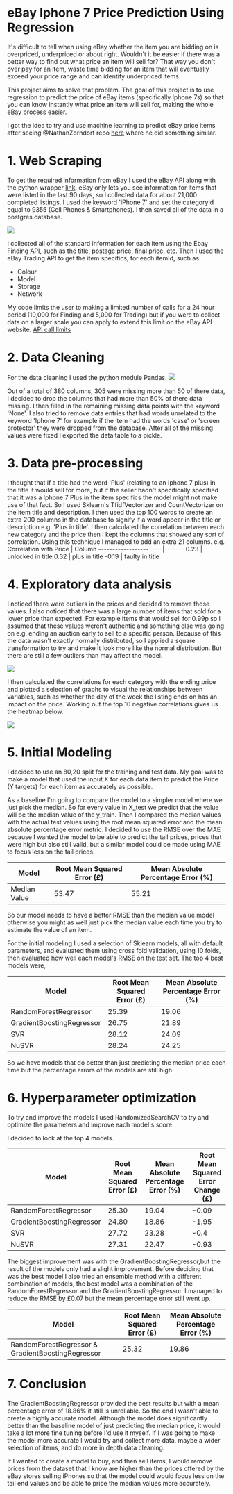 # eBay Iphone 7 Price Prediction Using Regression
It's difficult to tell when using eBay whether the item you are bidding on is overpriced, underpriced or about right. Wouldn't it be easier if there was a better way to find out what price an item will sell for? That way you don't over pay for an item, waste time bidding for an item that will eventually exceed your price range and can identify underpriced items.

This project aims to solve that problem. The goal of this project is to use regression to predict the price of eBay items (specifically Iphone 7s) so that you can know instantly what price an item will sell for, making the whole eBay process easier.

I got the idea to try and use machine learning to predict eBay price items after seeing @NathanZorndorf repo [here](https://github.com/NathanZorndorf/ebay-price-predictor) where he did something similar.

# 1. Web Scraping
To get the required information from eBay I used the eBay API along with the python wrapper [link](https://github.com/timotheus/ebaysdk-python). eBay only lets you see information for items that were listed in the last 90 days, so I collected data for about 21,000 completed listings. I used the keyword 'iPhone 7' and set the categoryId equal to 9355 (Cell Phones & Smartphones). I then saved all of the data in a postgres database.

![](Images/iphonedb.PNG)

I collected all of the standard information for each item using the Ebay Finding API, such as the title, postage price, final price, etc. Then I used the eBay Trading API to get the item specifics, for each itemId, such as 
* Colour
* Model
* Storage
* Network

My code limits the user to making a limited number of calls for a 24 hour period (10,000 for Finding and 5,000 for Trading) but if you were to collect data on a larger scale you can apply to extend this limit on the eBay API website. [API call limits](https://developer.ebay.com/support/api-call-limits)

# 2. Data Cleaning
For the data cleaning I used the python module Pandas. 
![](Images/pandasdb.PNG)

Out of a total of 380 columns, 305 were missing more than 50 of there data, I decided to drop the columns that had more than 50% of there data missing. I then filled in the remaining missing data points with the keyword 'None'. I also tried to remove data entries that had words unrelated to the keyword 'Iphone 7' for example if the item had the words 'case' or 'screen protector' they were dropped from the database. After all of the missing values were fixed I exported the data table to a pickle.

# 3. Data pre-processing
I thought that if a title had the word 'Plus' (relating to an Iphone 7 plus) in the title it would sell for more, but if the seller hadn't specifically specified that it was a Iphone 7 Plus in the item specifics the model might not make use of that fact. So I used Sklearn's TfidfVectorizer and CountVectorizer on the item title and description. I then used the top 100 words to create an extra 200 columns in the database to signify if a word appear in the title or description e.g. 'Plus in title'. I then calculated the correlation between each new category and the price then I kept the columns that showed any sort of correlation. Using this technique I managed to add an extra 21 columns. e.g.
Correlation with Price | Column
-----------------------|-------
0.23 | unlocked in title
0.32 | plus in title
-0.19 | faulty in title

# 4. Exploratory data analysis

I noticed there were outliers in the prices and decided to remove those values. I also noticed that there was a large number of items that sold for a lower price than expected. For example items that would sell for 0.99p so I assumed that these values weren't authentic and something else was going on e.g. ending an auction early to sell to a specific person. Because of this the data wasn't exactly normally distributed, so I applied a square transformation to try and make it look more like the normal distribution. But there are still a few outliers than may affect the model. 

![](Images/transformation.png)

I then calculated the correlations for each category with the ending price and plotted a selection of graphs to visual the relationships between variables, such as whether the day of the week the listing ends on has an impact on the price. Working out the top 10 negative correlations gives us the heatmap below.

![](Images/Untitled(1).jpg)

# 5. Initial Modeling

I decided to use an 80,20 split for the training and test data. My goal was to make a model that used the input X for each data item to predict the Price (Y targets) for each item as accurately as possible.

As a baseline I'm going to compare the model to a simpler model where we just pick the median. So for every value in X_test we predict that the value will be the median value of the y_train. Then I compared the median values with the actual test values using the root mean squared error and the mean absolute percentage error metric. I decided to use the RMSE over the MAE because I wanted the model to be able to predict the tail prices, prices that were high but also still valid, but a similar model could be made using MAE to focus less on the tail prices.

Model | Root Mean Squared Error (£) | Mean Absolute Percentage Error (%)
------|-----------------------------------------|------------
Median Value | 53.47| 55.21

So our model needs to have a better RMSE than the median value model otherwise you might as well just pick the median value each time you try to estimate the value of an item.

For the initial modeling I used a selection of Sklearn models, all with default parameters, and evaluated them using cross fold validation, using 10 folds, then evaluated how well each model's RMSE on the test set. The top 4 best models were,

Model | Root Mean Squared Error (£) |  Mean Absolute Percentage Error (%)
------|---------------|---------
RandomForestRegressor| 25.39 | 19.06
GradientBoostingRegressor | 26.75 | 21.89
SVR	| 28.12 | 24.09  
NuSVR | 28.24 | 24.25

So we have models that do better than just predicting the median price each time but the percentage errors of the models are still high. 

# 6. Hyperparameter optimization

To try and improve the models I used RandomizedSearchCV to try and optimize the parameters and improve each model's score.

I decided to look at the top 4 models.

Model | Root Mean Squared Error (£) |  Mean Absolute Percentage Error (%) | Root Mean Squared Error Change (£)
------|---------------|---------|-------------------
RandomForestRegressor| 25.30| 19.04 |-0.09
GradientBoostingRegressor | 24.80 | 18.86 | -1.95
SVR	| 27.72 | 23.28 | -0.4
NuSVR | 27.31 | 22.47 | -0.93

The biggest improvement was with the GradientBoostingRegressor,but the result of the models only had a slight improvement. Before deciding that was the best model I also tried an ensemble method with a different combination of models, the best model was a combination of the RandomForestRegressor and the GradientBoostingRegressor. I managed to reduce the RMSE by £0.07 but the mean percentage error still went up.


Model | Root Mean Squared Error (£) |  Mean Absolute Percentage Error (%)
------|---------------|---------
RandomForestRegressor & GradientBoostingRegressor | 25.32 | 19.86

# 7. Conclusion

The GradientBoostingRegressor provided the best results but with a mean percentage error of 18.86% it still is unreliable. So the end I wasn't able to create a highly accurate model. Although the model does significantly better than the baseline model of just predicting the median price, it would take a lot more fine tuning before I'd use it myself. If I was going to make the model more accurate I would try and collect more data, maybe a wider selection of items, and do more in depth data cleaning. 

If I wanted to create a model to buy, and then sell items, I would remove prices from the dataset that I know are higher than the prices offered by the eBay stores selling iPhones so that the model could would focus less on the tail end values and be able to price the median values more accurately. 
